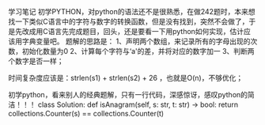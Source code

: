 学习笔记
初学PYTHON，对python的语法还不是很熟悉，在做242题时，本来想找一下类似C语言中的字符与数字的转换函数，但是没有找到，突然不会做了，于是先改成用C语言先完成题目，回头，还是要看一下用python如何实现，估计应该用字典变量吧。
题解的思路是：
1、声明两个数组，来记录所有的字母出现的次数，初始化数量为0
2、计算每个字符与‘a'的差，并将对应的数字加一
3、判断两个数字是否一样；

时间复杂度应该是：strlen(s1) + strlen(s2) + 26 ，也就是O(n)，不够优化；

初学python，看来别人的经典题解，只有一行代码，深感惊讶，感叹python的简洁！！！
class Solution:
    def isAnagram(self, s: str, t: str) -> bool:
        return collections.Counter(s) == collections.Counter(t)


